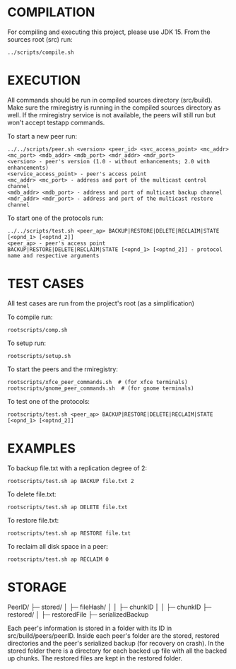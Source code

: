 # COMPILATION
For compiling and executing this project, please use JDK 15.
From the sources root (src) run:
```shell
../scripts/compile.sh
```

# EXECUTION
All commands should be run in compiled sources directory (src/build).
Make sure the rmiregistry is running in the compiled sources directory as well.
If the rmiregistry service is not available, the peers will still run but won't accept testapp commands.


To start a new peer run:
```
../../scripts/peer.sh <version> <peer_id> <svc_access_point> <mc_addr> <mc_port> <mdb_addr> <mdb_port> <mdr_addr> <mdr_port>
<version> - peer's version (1.0 - without enhancements; 2.0 with enhancements)
<service_access_point> - peer's access point
<mc_addr> <mc_port> - address and port of the multicast control channel
<mdb_addr> <mdb_port> - address and port of multicast backup channel
<mdr_addr> <mdr_port> - address and port of the multicast restore channel
```

To start one of the protocols run:
```
../../scripts/test.sh <peer_ap> BACKUP|RESTORE|DELETE|RECLAIM|STATE [<opnd_1> [<optnd_2]]
<peer_ap> - peer's access point
BACKUP|RESTORE|DELETE|RECLAIM|STATE [<opnd_1> [<optnd_2]] - protocol name and respective arguments
```


# TEST CASES
All test cases are run from the project's root (as a simplification)

To compile run:
```shell
rootscripts/comp.sh
```

To setup run:
```shell
rootscripts/setup.sh
```

To start the peers and the rmiregistry:
```shell
rootscripts/xfce_peer_commands.sh  # (for xfce terminals)
rootscripts/gnome_peer_commands.sh 	# (for gnome terminals)
```

To test one of the protocols:
```shell
rootscripts/test.sh <peer_ap> BACKUP|RESTORE|DELETE|RECLAIM|STATE [<opnd_1> [<optnd_2]]
```

# EXAMPLES

To backup file.txt with a replication degree of 2:
```shell
rootscripts/test.sh ap BACKUP file.txt 2
```

To delete file.txt:
```shell
rootscripts/test.sh ap DELETE file.txt
```

To restore file.txt:
```shell
rootscripts/test.sh ap RESTORE file.txt
```

To reclaim all disk space in a peer:
```shell
rootscripts/test.sh ap RECLAIM 0
```


# STORAGE

PeerID/
├─ stored/
│  ├─ fileHash/
│  │  ├─ chunkID
│  │  ├─ chunkID
├─ restored/
│  ├─ restoredFile
├─ serializedBackup

Each peer's information is stored in a folder with its ID in src/build/peers/peerID.
Inside each peer's folder are the stored, restored directories and the peer's serialized backup (for recovery on crash).
In the stored folder there is a directory for each backed up file with all the backed up chunks.
The restored files are kept in the restored folder. 